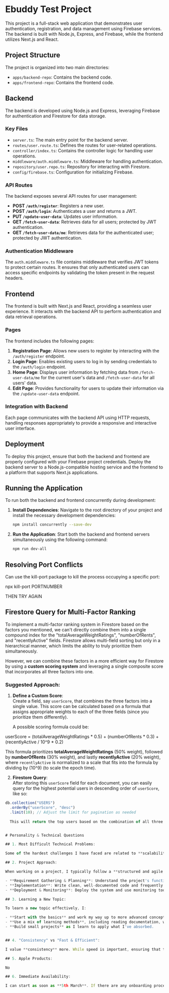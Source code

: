 # Ebuddy Test Project

This project is a full-stack web application that demonstrates user authentication, registration, and data management using Firebase services. The backend is built with Node.js, Express, and Firebase, while the frontend utilizes Next.js and React.

## Project Structure

The project is organized into two main directories:

- `apps/backend-repo`: Contains the backend code.
- `apps/frontend-repo`: Contains the frontend code.

## Backend

The backend is developed using Node.js and Express, leveraging Firebase for authentication and Firestore for data storage.

### Key Files

- `server.ts`: The main entry point for the backend server.
- `routes/user.route.ts`: Defines the routes for user-related operations.
- `controller/index.ts`: Contains the controller logic for handling user operations.
- `middleware/auth.middleware.ts`: Middleware for handling authentication.
- `repository/user.repo.ts`: Repository for interacting with Firestore.
- `config/firebase.ts`: Configuration for initializing Firebase.

### API Routes

The backend exposes several API routes for user management:

- **POST `/auth/register`**: Registers a new user.
- **POST `/auth/login`**: Authenticates a user and returns a JWT.
- **PUT `/update-user-data`**: Updates user information.
- **GET `/fetch-user-data`**: Retrieves data for all users; protected by JWT authentication.
- **GET `/fetch-user-data/me`**: Retrieves data for the authenticated user; protected by JWT authentication.

### Authentication Middleware

The `auth.middleware.ts` file contains middleware that verifies JWT tokens to protect certain routes. It ensures that only authenticated users can access specific endpoints by validating the token present in the request headers.

## Frontend

The frontend is built with Next.js and React, providing a seamless user experience. It interacts with the backend API to perform authentication and data retrieval operations.

### Pages

The frontend includes the following pages:

1. **Registration Page**: Allows new users to register by interacting with the `/auth/register` endpoint.
2. **Login Page**: Enables existing users to log in by sending credentials to the `/auth/login` endpoint.
3. **Home Page**: Displays user information by fetching data from `/fetch-user-data/me` for the current user's data and `/fetch-user-data` for all users' data.
4. **Edit Page**: Provides functionality for users to update their information via the `/update-user-data` endpoint.

### Integration with Backend

Each page communicates with the backend API using HTTP requests, handling responses appropriately to provide a responsive and interactive user interface.

## Deployment

To deploy this project, ensure that both the backend and frontend are properly configured with your Firebase project credentials. Deploy the backend server to a Node.js-compatible hosting service and the frontend to a platform that supports Next.js applications.

## Running the Application

To run both the backend and frontend concurrently during development:

1. **Install Dependencies**: Navigate to the root directory of your project and install the necessary development dependencies:

   ```bash
   npm install concurrently --save-dev

2. **Run the Application**: Start both the backend and frontend servers simultaneously using the following command: 

   ```bash
   npm run dev-all

## Resolving Port Conflicts 
Can use the kill-port package to kill the process occupying a specific port: 

   npx kill-port PORTNUMBER

THEN TRY AGAIN



## Firestore Query for Multi-Factor Ranking

To implement a multi-factor ranking system in Firestore based on the factors you mentioned, we can't directly combine them into a single compound index for the "totalAverageWeightRatings", "numberOfRents", and "recentlyActive" fields. Firestore allows multi-field sorting but only in a hierarchical manner, which limits the ability to truly prioritize them simultaneously.

However, we can combine these factors in a more efficient way for Firestore by using a **custom scoring system** and leveraging a single composite score that incorporates all three factors into one.

### Suggested Approach:

1. **Define a Custom Score**:  
   Create a field, say `userScore`, that combines the three factors into a single value. This score can be calculated based on a formula that assigns appropriate weights to each of the three fields (since you prioritize them differently).

   A possible scoring formula could be:

userScore = (totalAverageWeightRatings * 0.5) + (numberOfRents * 0.3) + (recentlyActive / 10^9 * 0.2)

This formula prioritizes **totalAverageWeightRatings** (50% weight), followed by **numberOfRents** (30% weight), and lastly **recentlyActive** (20% weight), where `recentlyActive` is normalized to a scale that fits into the formula by dividing by \(10^9\) (to scale the epoch time).

2. **Firestore Query**:  
After storing this `userScore` field for each document, you can easily query for the highest potential users in descending order of `userScore`, like so:

```javascript
db.collection("USERS")
  .orderBy("userScore", "desc")
  .limit(10); // Adjust the limit for pagination as needed
  
  This will return the top users based on the combination of all three factors, sorted in the desired order.


# Personality & Technical Questions

## 1. Most Difficult Technical Problems:

Some of the hardest challenges I have faced are related to **scalability** and **data consistency**. In one project, I had to design a system with a highly dynamic dataset where records were frequently updated in real-time. The challenge was to ensure that these updates were consistent across a distributed system without causing data loss or performance degradation. I tackled this by implementing **event-driven architecture** with **message queues** to handle updates efficiently and maintain consistency. I also relied on **transactional integrity** to prevent conflicts when multiple services tried to update the same record simultaneously.

## 2. Project Approach:

When working on a project, I typically follow a **structured and agile approach**:

- **Requirement Gathering & Planning**: Understand the project's functional requirements, define user stories, and break down the work into tasks.
- **Implementation**: Write clean, well-documented code and frequently commit to version control.
- **Deployment & Monitoring**: Deploy the system and use monitoring tools to keep track of performance and bugs.

## 3. Learning a New Topic:

To learn a new topic effectively, I:

- **Start with the basics** and work my way up to more advanced concepts.
- **Use a mix of learning methods**, including reading documentation, watching tutorials, and practicing hands-on.
- **Build small projects** as I learn to apply what I've absorbed.


## 4. "Consistency" vs "Fast & Efficient":

I value **consistency** more. While speed is important, ensuring that the system remains reliable, scalable, and maintainable in the long run is essential.

## 5. Apple Products:

No

## 6. Immediate Availability:

I can start as soon as **5th March**. If there are any onboarding processes or preparations, I can begin those immediately.
